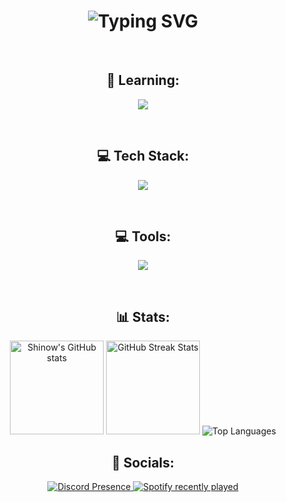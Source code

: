 <h1 align="center">
  <img src="https://readme-typing-svg.demolab.com?font=Fira+Code&pause=1000&color=F7F7F7&center=true&vCenter=true&width=435&lines=Hi+%F0%9F%91%8B%F0%9F%8F%BD%2C+I'm+Melvin...;Also+known+as+Shinow." alt="Typing SVG" />
</h1>

<br>

<div align="center"> 
  <h2>📖 Learning:</h2>
</div>

<p align="center">
    <img src="https://skillicons.dev/icons?i=java,js,tailwind,react,php,mysql,postgres" />
</p>

<br>

<div align="center"> 
  <h2>💻 Tech Stack:</h2>
</div>

<p align="center">
    <img src="https://skillicons.dev/icons?i=md,html,css" />
</p>

<br>

<div align="center"> 
  <h2>💻 Tools:</h2>
</div>

<p align="center">
    <img src="https://skillicons.dev/icons?i=idea,vscode,github,ps,pr,figma" />
</p>

<br>

<div align="center"> 
  <h2>📊 Stats:</h2>
</div>

<div align="center">
  <img src="https://github-readme-stats.vercel.app/api?username=ItzShinow&theme=dark&show_icons=true&hide_border=true" height="150" alt="Shinow's GitHub stats" style="display: inline-block;"  />
  <img src="https://github-readme-streak-stats.herokuapp.com/?user=ItzShinow&theme=dark&hide_border=true" height="150" alt="GitHub Streak Stats" />
  <img src="https://github-readme-stats.vercel.app/api/top-langs/?username=ItzShinow&layout=compact&theme=dark&show_icons=true&hide_border=true" alt="Top Languages" style="display: inline-block;" />
</div> 

<div align="center"> 
  <h2>🧩 Socials:</h2>
</div>

<div align="center">
  <a href="https://discord.com/users/572043032585830403">
    <img src="https://lanyard.cnrad.dev/api/572043032585830403" alt="Discord Presence" />
  </a>
  <a href="https://open.spotify.com/user/31usjd2c4fwkak7r4la5mqxv6tuu">
    <img src="https://spotify-recently-played-readme.vercel.app/api?user=31usjd2c4fwkak7r4la5mqxv6tuu&count=3&unique=true" alt="Spotify recently played"  />
  </a>
</div>

